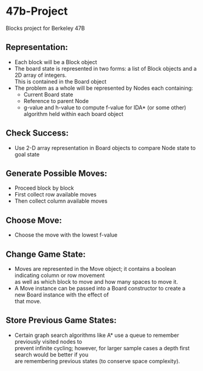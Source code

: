# **47b-Project**
Blocks project for Berkeley 47B

## **Representation:**

*   Each block will be a Block object
*   The board state is represented in two forms: a list of Block objects and a 2D array of integers.  
    This is contained in the Board object
*   The problem as a whole will be represented by Nodes each containing:
    *   Current Board state
    *   Reference to parent Node
    *   g-value and h-value to compute f-value for IDA* (or some other) algorithm held within each board object

## **Check Success:**

*   Use 2-D array representation in Board objects to compare Node state to goal state

## **Generate Possible Moves:**

*   Proceed block by block
*   First collect row available moves
*   Then collect column available moves

## **Choose Move:**

*   Choose the move with the lowest f-value

## **Change Game State:**

*   Moves are represented in the Move object; it contains a boolean indicating column or row movement  
    as well as which block to move and how many spaces to move it.
*   A Move instance can be passed into a Board constructor to create a new Board instance with the effect of  
    that move.

## **Store Previous Game States:**

*   Certain graph search algorithms like A* use a queue to remember previously visited nodes to  
    prevent infinite cycling; however, for larger sample cases a depth first search would be better if you  
    are remembering previous states (to conserve space complexity).
